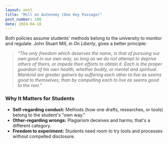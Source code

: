 ```yaml
---
layout: post
title: "Mill on Autonomy (One Key Passage)"
post_number: 108
date: 2024-04-18
---
```


Both policies assume students' methods belong to the university to monitor and regulate. John Stuart Mill, in *On Liberty*, gives a better principle:

> *"The only freedom which deserves the name, is that of pursuing our own good in our own way, so long as we do not attempt to deprive others of theirs, or impede their efforts to obtain it. Each is the proper guardian of his own health, whether bodily, or mental and spiritual. Mankind are greater gainers by suffering each other to live as seems good to themselves, than by compelling each to live as seems good to the rest."*

### Why It Matters for Students

- **Self-regarding conduct:** Methods (how one drafts, researches, or tools) belong to the student's "own way."
- **Other-regarding wrongs:** Plagiarism deceives and harms; that's a different category.
- **Freedom to experiment:** Students need room to try tools and processes without compelled disclosure.